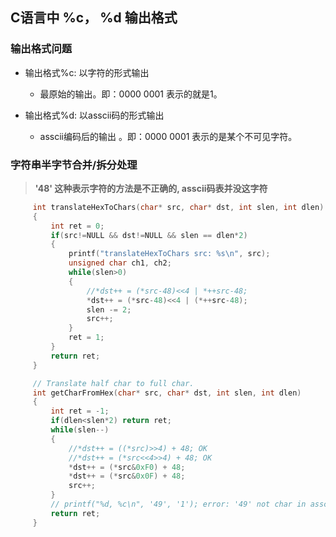 ## <b>C语言中 %c， %d 输出格式</b> ##

### <b>输出格式问题</b> ###
- 输出格式%c: 以字符的形式输出
    - 最原始的输出。即：0000 0001 表示的就是1。

-  输出格式%d: 以asscii码的形式输出
   - asscii编码后的输出  。即：0000 0001 表示的是某个不可见字符。

### <b>字符串半字节合并/拆分处理</b> ###
   >  <b>'48' 这种表示字符的方法是不正确的, asscii码表并没这字符</b>
   ```C
        int translateHexToChars(char* src, char* dst, int slen, int dlen)
        {
            int ret = 0;
            if(src!=NULL && dst!=NULL && slen == dlen*2)
            {
                printf("translateHexToChars src: %s\n", src);
                unsigned char ch1, ch2;
                while(slen>0) 
                {
                    //*dst++ = (*src-48)<<4 | *++src-48;
                    *dst++ = (*src-48)<<4 | (*++src-48);
                    slen -= 2;
                    src++;
                }
                ret = 1;
            }
            return ret;
        }

        // Translate half char to full char.
        int getCharFromHex(char* src, char* dst, int slen, int dlen)
        {
            int ret = -1;
            if(dlen<slen*2) return ret;
            while(slen--)
            {
                //*dst++ = ((*src)>>4) + 48; OK
                //*dst++ = (*src<<4>>4) + 48; OK
                *dst++ = (*src&0xF0) + 48;
                *dst++ = (*src&0x0F) + 48;
                src++;
            }
            // printf("%d, %c\n", '49', '1'); error: '49' not char in asscii.
            return ret;
        }
   ```